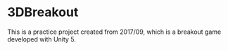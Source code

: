 # 3DBreakout
This is a practice project created from 2017/09, which is a breakout game developed with Unity 5. 
